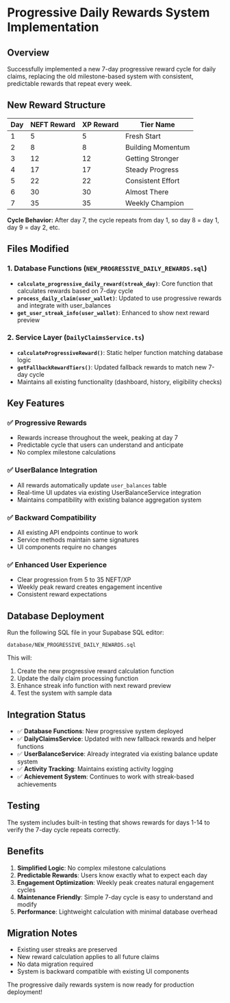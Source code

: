 # Progressive Daily Rewards System Implementation

## Overview
Successfully implemented a new 7-day progressive reward cycle for daily claims, replacing the old milestone-based system with consistent, predictable rewards that repeat every week.

## New Reward Structure

| Day | NEFT Reward | XP Reward | Tier Name |
|-----|-------------|-----------|-----------|
| 1   | 5           | 5         | Fresh Start |
| 2   | 8           | 8         | Building Momentum |
| 3   | 12          | 12        | Getting Stronger |
| 4   | 17          | 17        | Steady Progress |
| 5   | 22          | 22        | Consistent Effort |
| 6   | 30          | 30        | Almost There |
| 7   | 35          | 35        | Weekly Champion |

**Cycle Behavior:** After day 7, the cycle repeats from day 1, so day 8 = day 1, day 9 = day 2, etc.

## Files Modified

### 1. Database Functions (`NEW_PROGRESSIVE_DAILY_REWARDS.sql`)
- **`calculate_progressive_daily_reward(streak_day)`**: Core function that calculates rewards based on 7-day cycle
- **`process_daily_claim(user_wallet)`**: Updated to use progressive rewards and integrate with user_balances
- **`get_user_streak_info(user_wallet)`**: Enhanced to show next reward preview

### 2. Service Layer (`DailyClaimsService.ts`)
- **`calculateProgressiveReward()`**: Static helper function matching database logic
- **`getFallbackRewardTiers()`**: Updated fallback rewards to match new 7-day cycle
- Maintains all existing functionality (dashboard, history, eligibility checks)

## Key Features

### ✅ Progressive Rewards
- Rewards increase throughout the week, peaking at day 7
- Predictable cycle that users can understand and anticipate
- No complex milestone calculations

### ✅ UserBalance Integration
- All rewards automatically update `user_balances` table
- Real-time UI updates via existing UserBalanceService integration
- Maintains compatibility with existing balance aggregation system

### ✅ Backward Compatibility
- All existing API endpoints continue to work
- Service methods maintain same signatures
- UI components require no changes

### ✅ Enhanced User Experience
- Clear progression from 5 to 35 NEFT/XP
- Weekly peak reward creates engagement incentive
- Consistent reward expectations

## Database Deployment

Run the following SQL file in your Supabase SQL editor:
```
database/NEW_PROGRESSIVE_DAILY_REWARDS.sql
```

This will:
1. Create the new progressive reward calculation function
2. Update the daily claim processing function
3. Enhance streak info function with next reward preview
4. Test the system with sample data

## Integration Status

- ✅ **Database Functions**: New progressive system deployed
- ✅ **DailyClaimsService**: Updated with new fallback rewards and helper functions
- ✅ **UserBalanceService**: Already integrated via existing balance update system
- ✅ **Activity Tracking**: Maintains existing activity logging
- ✅ **Achievement System**: Continues to work with streak-based achievements

## Testing

The system includes built-in testing that shows rewards for days 1-14 to verify the 7-day cycle repeats correctly.

## Benefits

1. **Simplified Logic**: No complex milestone calculations
2. **Predictable Rewards**: Users know exactly what to expect each day
3. **Engagement Optimization**: Weekly peak creates natural engagement cycles
4. **Maintenance Friendly**: Simple 7-day cycle is easy to understand and modify
5. **Performance**: Lightweight calculation with minimal database overhead

## Migration Notes

- Existing user streaks are preserved
- New reward calculation applies to all future claims
- No data migration required
- System is backward compatible with existing UI components

The progressive daily rewards system is now ready for production deployment!

